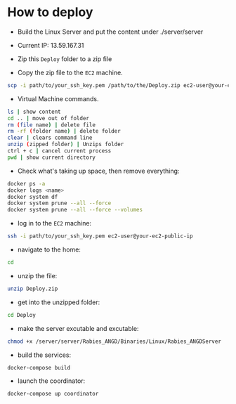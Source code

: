 # How to deploy

* Build the Linux Server and put the content under ./server/server

* Current IP: 13.59.167.31
  
* Zip this ```Deploy``` folder to a zip file

* Copy the zip file to the ```EC2``` machine.
```sh
scp -i path/to/your_ssh_key.pem /path/to/the/Deploy.zip ec2-user@your-ec2-public-ip:/home/ec2-user
```

* Virtual Machine commands.
```sh
ls | show content
cd .. | move out of folder
rm (file name) | delete file
rm -rf (folder name) | delete folder
clear | clears command line
unzip (zipped folder) | Unzips folder
ctrl + c | cancel current process
pwd | show current directory
```

* Check what's taking up space, then remove everything: 
```sh
docker ps -a 
docker logs <name>
docker system df
docker system prune --all --force
docker system prune --all --force --volumes
```

* log in to the ```EC2``` machine:
```sh
ssh -i path/to/your_ssh_key.pem ec2-user@your-ec2-public-ip
```

* navigate to the home:
```sh
cd
```

* unzip the file:
```sh
unzip Deploy.zip
```

* get into the unzipped folder:
```sh
cd Deploy
```

* make the server excutable and excutable:
```sh
chmod +x /server/server/Rabies_ANGD/Binaries/Linux/Rabies_ANGDServer
```

* build the services:
```sh
docker-compose build
```

* launch the coordinator:
```sh
docker-compose up coordinator
```
